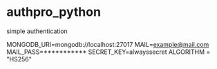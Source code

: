 # authpro_python
 simple authentication

<!-- sample ENV -->
MONGODB_URI=mongodb://localhost:27017
MAIL=example@mail.com
MAIL_PASS=***********
SECRET_KEY=alwayssecret
ALGORITHM = "HS256"